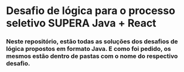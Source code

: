 # Desafio de lógica para o processo seletivo SUPERA Java + React

### Neste repositório, estão todas as soluções dos desafios de lógica propostos em formato Java. E como foi pedido, os mesmos estão dentro de pastas com o nome do respectivo desafio.

